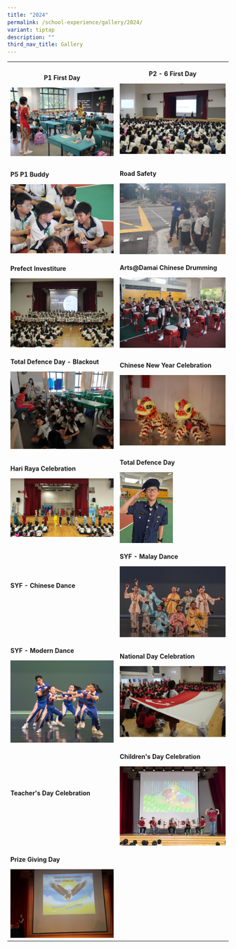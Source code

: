 ```yaml
---
title: "2024"
permalink: /school-experience/gallery/2024/
variant: tiptap
description: ""
third_nav_title: Gallery
---
```

<table style="minWidth: 50px">
<colgroup>
<col>
<col>
</colgroup>
<tbody>
<tr>
<th rowspan="1" colspan="1">
<p>P1 First Day</p><a class="isomer-image-wrapper" href="https://photos.app.goo.gl/bHczRq4g3FVqjRh59"><img style="width: 100%" height="auto" width="100%" alt="" src="/images/Gallery/2024/2024_01_02_P1_Firstday__27_.jpg"></a>
</th>
<th rowspan="1" colspan="1">
<p>P2 - 6 First Day</p><a class="isomer-image-wrapper" href="https://photos.app.goo.gl/7iWicijXvHd5a8Lq7"><img style="width: 100%" height="auto" width="100%" alt="" src="/images/Gallery/2024/2024_01_03___first_day__9_.jpg"></a>
<p></p>
</th>
</tr>
<tr>
<td rowspan="1" colspan="1">
<p><strong>P5 P1 Buddy</strong>
</p><a class="isomer-image-wrapper" href="https://photos.app.goo.gl/417o1usVayuxx6w66"><img style="width: 100%" height="auto" width="100%" alt="" src="/images/Gallery/2024/2024_01_05_buddy__7_.jpg"></a>
</td>
<td rowspan="1" colspan="1">
<p><strong>Road Safety</strong>
</p><a class="isomer-image-wrapper" href="https://photos.app.goo.gl/dYV2PrShTSumTM5R6"><img style="width: 100%" height="auto" width="100%" alt="" src="/images/Gallery/2024/2024_01_11_road_safety__11_.jpg"></a>
</td>
</tr>
<tr>
<td rowspan="1" colspan="1">
<p><strong>Prefect Investiture</strong>
</p><a class="isomer-image-wrapper" href="https://photos.app.goo.gl/Q9M6Dm8dpm1VkrqBA"><img style="width: 100%" height="auto" width="100%" alt="" src="/images/Gallery/2024/2024_02_05_prefectinv__36_.jpg"></a>
</td>
<td rowspan="1" colspan="1">
<p><strong>Arts@Damai Chinese Drumming</strong>
</p><a class="isomer-image-wrapper" href="https://photos.app.goo.gl/7kaAb4fhdzaiFE4y8"><img style="width: 100%" height="auto" width="100%" alt="" src="/images/Gallery/2024/2024_02_05_artdamai__76_.jpg"></a>
</td>
</tr>
<tr>
<td rowspan="1" colspan="1">
<p><strong>Total Defence Day - Blackout</strong>
</p><a class="isomer-image-wrapper" href="https://photos.app.goo.gl/QV4dESBM451fcHDm9"><img style="width: 100%" height="auto" width="100%" alt="" src="/images/Gallery/2024/2024_02_15_blackout__22_.jpg"></a>
</td>
<td rowspan="1" colspan="1">
<p><strong>Chinese New Year Celebration</strong>
</p><a class="isomer-image-wrapper" href="https://photos.app.goo.gl/X6Xx1SLvpDxazLYD8"><img style="width: 100%" height="auto" width="100%" alt="" src="/images/Gallery/2024/2024_02_09_cny_J__32_.jpg"></a>
</td>
</tr>
<tr>
<td rowspan="1" colspan="1">
<p><strong>Hari Raya Celebration</strong>
</p><a class="isomer-image-wrapper" href="https://photos.app.goo.gl/9a8Mv31R7LrQSRFD8"><img style="width: 100%" height="auto" width="100%" alt="" src="/images/Gallery/2024/2024_04_15_HariRaya__4_.jpg"></a>
</td>
<td rowspan="1" colspan="1">
<p><strong>Total Defence Day</strong>
</p><a class="isomer-image-wrapper" href="https://photos.app.goo.gl/4mqirEpXQJ7r11Bd8"><img style="width: 50%;" height="auto" width="100%" alt="" src="/images/Gallery/2024/2024_05_11_defenceday.jpg"></a>
</td>
</tr>
<tr>
<td rowspan="1" colspan="1">
<p><strong>SYF - Chinese Dance</strong>
</p><a class="isomer-image-wrapper" href="https://photos.app.goo.gl/iACMtTjKSjFPNiix8"><img style="width: 100%" height="auto" width="100%" alt="" src="/images/Gallery/2024/2024_04_05_SYF_Chinese_Dance__15_.jpg"></a>
<p></p>
</td>
<td rowspan="1" colspan="1">
<p><strong>SYF - Malay Dance</strong>
</p><a class="isomer-image-wrapper" href="https://photos.app.goo.gl/6UhqyZLvkze2kNEJA"><img style="width: 100%" height="auto" width="100%" alt="" src="/images/Gallery/2024/2024_04_22_SYF_Malay_Dance__27_.jpg"></a>
</td>
</tr>
<tr>
<td rowspan="1" colspan="1">
<p><strong>SYF - Modern Dance</strong>
</p><a class="isomer-image-wrapper" href="https://photos.app.goo.gl/kSuBvUJ9G8Czspw26"><img style="width: 100%" height="auto" width="100%" alt="" src="/images/Gallery/2024/2024_06_28_SYF_MOdern_Dance__22_.jpg"></a>
</td>
<td rowspan="1" colspan="1">
<p><strong>National Day Celebration</strong>
</p><a class="isomer-image-wrapper" href="https://photos.app.goo.gl/2oyzDgGth23QoP7w8"><img style="width: 100%" height="auto" width="100%" alt="" src="/images/Gallery/2024/2024_08_08_national_day_J__6_.jpg"></a>
</td>
</tr>
<tr>
<td rowspan="1" colspan="1">
<p><strong>Teacher's Day Celebration</strong>
</p><a class="isomer-image-wrapper" href="https://photos.app.goo.gl/PNZpyxXTLenMF16b6"><img style="width: 100%" height="auto" width="100%" alt="" src="/images/Gallery/2024/2024_08_29_teacherday__1_.jpg"></a>
</td>
<td rowspan="1" colspan="1">
<p><strong>Children's Day Celebration</strong>
</p><a class="isomer-image-wrapper" href="https://photos.app.goo.gl/YcBpedFKbpE5FDnG9"><img style="width: 100%" height="auto" width="100%" alt="" src="/images/Gallery/2024/2024_10_03_childrenday_assembly__5_.jpg"></a>
</td>
</tr>
<tr>
<td rowspan="1" colspan="1">
<p><strong>Prize Giving Day</strong>
</p>
<div class="isomer-image-wrapper">
<img style="width: 100%" height="auto" width="100%" alt="" src="/images/Gallery/2024/2024_11_15_PGD_W__1_.jpg">
</div>
</td>
<td rowspan="1" colspan="1">
<p></p>
</td>
</tr>
</tbody>
</table>
<p></p>